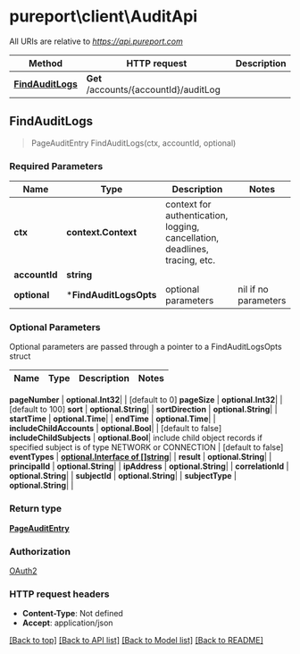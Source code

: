 # pureport\client\AuditApi

All URIs are relative to *https://api.pureport.com*

Method | HTTP request | Description
------------- | ------------- | -------------
[**FindAuditLogs**](AuditApi.md#FindAuditLogs) | **Get** /accounts/{accountId}/auditLog | 



## FindAuditLogs

> PageAuditEntry FindAuditLogs(ctx, accountId, optional)



### Required Parameters


Name | Type | Description  | Notes
------------- | ------------- | ------------- | -------------
**ctx** | **context.Context** | context for authentication, logging, cancellation, deadlines, tracing, etc.
**accountId** | **string**|  | 
 **optional** | ***FindAuditLogsOpts** | optional parameters | nil if no parameters

### Optional Parameters

Optional parameters are passed through a pointer to a FindAuditLogsOpts struct


Name | Type | Description  | Notes
------------- | ------------- | ------------- | -------------

 **pageNumber** | **optional.Int32**|  | [default to 0]
 **pageSize** | **optional.Int32**|  | [default to 100]
 **sort** | **optional.String**|  | 
 **sortDirection** | **optional.String**|  | 
 **startTime** | **optional.Time**|  | 
 **endTime** | **optional.Time**|  | 
 **includeChildAccounts** | **optional.Bool**|  | [default to false]
 **includeChildSubjects** | **optional.Bool**| include child object records if specified subject is of type NETWORK or CONNECTION | [default to false]
 **eventTypes** | [**optional.Interface of []string**](string.md)|  | 
 **result** | **optional.String**|  | 
 **principalId** | **optional.String**|  | 
 **ipAddress** | **optional.String**|  | 
 **correlationId** | **optional.String**|  | 
 **subjectId** | **optional.String**|  | 
 **subjectType** | **optional.String**|  | 

### Return type

[**PageAuditEntry**](PageAuditEntry.md)

### Authorization

[OAuth2](../README.md#OAuth2)

### HTTP request headers

- **Content-Type**: Not defined
- **Accept**: application/json

[[Back to top]](#) [[Back to API list]](../README.md#documentation-for-api-endpoints)
[[Back to Model list]](../README.md#documentation-for-models)
[[Back to README]](../README.md)

